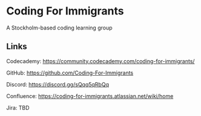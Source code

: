 # Coding For Immigrants

A Stockholm-based coding learning group

## Links

Codecademy: https://community.codecademy.com/coding-for-immigrants/

GitHub: https://github.com/Coding-For-Immigrants

Discord: https://discord.gg/sQqq5qRbQq

Confluence: https://coding-for-immigrants.atlassian.net/wiki/home

Jira: TBD
